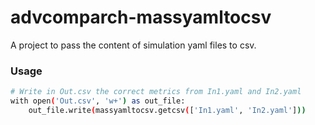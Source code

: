 # advcomparch-massyamltocsv
A project to pass the content of simulation yaml files to csv.

### Usage
```sh
# Write in Out.csv the correct metrics from In1.yaml and In2.yaml
with open('Out.csv', 'w+') as out_file:
	out_file.write(massyamltocsv.getcsv(['In1.yaml', 'In2.yaml']))	
```